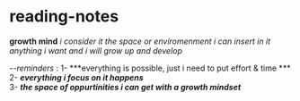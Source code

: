 # reading-notes

**growth mind** 
_i consider it the space or enviromenment i can insert in it anything i want and i will grow up and develop_ 

--*reminders* : 
1- ***everything is possible, just i need to put effort & time ***	
2- ***everything i focus on it happens***	
3- ***the space of oppurtinities i can get with a growth mindset***	
